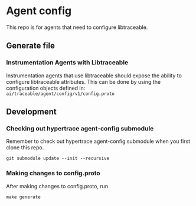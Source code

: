 # Agent config
This repo is for agents that need to configure libtraceable.

## Generate file

### Instrumentation Agents with Libtraceable
Instrumentation agents that use libtraceable should expose the ability to configure libtraceable attributes.
This can be done by using the configuration objects defined in: `ai/traceable/agent/config/v1/config.proto`

## Development

### Checking out hypertrace agent-config submodule
Remember to check out hypertrace agent-config submodule when you first clone this repo.
```
git submodule update --init --recursive
```

### Making changes to config.proto
After making changes to config.proto, run
```
make generate
```
